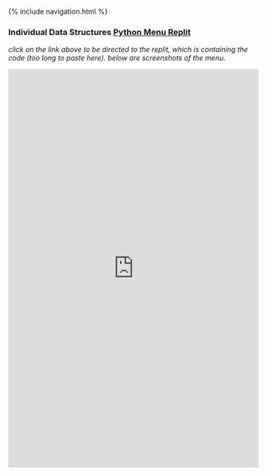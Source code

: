 {% include navigation.html %}

### Individual Data Structures [Python Menu Replit](https://replit.com/join/qcbdtnbsgl-aadyanjalidaita)
*click on the link above to be directed to the replit, which is containing the code (too long to paste here). below are screenshots of the menu.*


<iframe frameborder="0" width="100%" height="800px" src="https://replit.com/@jmort1021/pagespython?lite=true#src/menuy.py">
<iframe frameborder="0" width="100%" height="800px" src="https://replit.com/@AadyanjaliDaita/indiv_repo?lite=true#src/menu.py">

![image](https://user-images.githubusercontent.com/89221238/158467347-98ba8c70-03a2-48ad-883d-8244814cefbf.png)
![image](https://user-images.githubusercontent.com/89221238/158467510-7064a527-d45d-4650-a2c7-0ef6c025c210.png)
![image](https://user-images.githubusercontent.com/89221238/158467675-43baac39-791a-442f-af4f-8ce941ece28c.png)
